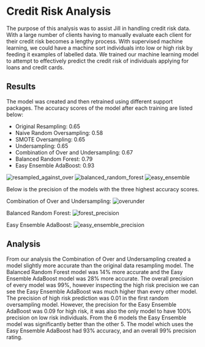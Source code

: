 # Credit Risk Analysis

The purpose of this analysis was to assist Jill in handling credit risk data. 
With a large number of clients having to manually evaluate each client for their credit risk becomes a lengthy process.
With supervised machine learning, we could have a machine sort individuals into low or high risk by feeding it examples of labelled data.
We trained our machine learning model to attempt to effectively predict the credit risk of individuals applying for loans and credit cards.

## Results

The model was created and then retrained using different support packages.
The accuracy scores of the model after each training are listed below:
* Original Resampling: 0.65
* Naive Random Oversampling: 0.58
* SMOTE Oversampling: 0.65
* Undersampling: 0.65
* Combination of Over and Undersampling: 0.67
* Balanced Random Forest: 0.79
* Easy Ensemble AdaBoost: 0.93

![resampled_against_over](https://user-images.githubusercontent.com/96553988/166177589-c0574e57-a022-4ebd-acce-0812c89c57a7.png)
![balanced_random_forest](https://user-images.githubusercontent.com/96553988/166177593-605b05fc-3004-4a62-97f4-708bed8aa2bb.png)
![easy_ensemble](https://user-images.githubusercontent.com/96553988/166177596-ac91fe9f-da2f-4359-b9ff-34fdebda55c0.png)

Below is the precision of the models with the three highest accuracy scores.

Combination of Over and Undersampling:
![overunder](https://user-images.githubusercontent.com/96553988/166178543-b1318e19-ab6f-4b19-9262-ade89121a7a6.png)

Balanced Random Forest:
![forest_precision](https://user-images.githubusercontent.com/96553988/166178561-b2467d55-77b6-48b1-a7b5-244ba6cec174.png)

Easy Ensemble AdaBoost:
![easy_ensemble_precision](https://user-images.githubusercontent.com/96553988/166178573-146cccd5-832a-4a7f-80f4-1a166d0a1193.png)


## Analysis
From our analysis the Combination of Over and Undersampling created a model slightly more accurate than the original data resampling model.
The Balanced Random Forest model was 14% more accurate and the Easy Ensemble AdaBoost model was 28% more accurate.
The overall precision of every model was 99%, however inspecting the high risk precision we can see the Easy Ensemble AdaBoost was much higher than every other model.
The precision of high risk prediction was 0.01 in the first random oversampling model.
However, the precision for the Easy Ensemble AdaBoost was 0.09 for high risk, it was also the only model to have 100% precision on low risk individuals.
From the 6 models the Easy Ensemble model was significantly better than the other 5.
The model which uses the Easy Ensemble AdaBoost had 93% accuracy, and an overall 99% precision rating.

